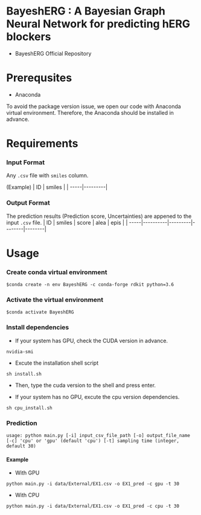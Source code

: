 # BayeshERG : A Bayesian Graph Neural Network for predicting hERG blockers
- BayeshERG Official Repository

# Prerequsites
- Anaconda

To avoid the package version issue, we open our code with Anaconda virtual environment. Therefore, the Anaconda should be installed in advance.

# Requirements
### Input Format 

Any `.csv` file with `smiles` column.

(Example)
|  ID  |  smiles |
| -----|---------|


### Output Format

The prediction results (Prediction score, Uncertainties) are appened to the input `.csv` file.
|  ID  |  smiles  |  score  |  alea  |  epis  |
| -----|----------|---------|--------|--------|


# Usage

### Create conda virtual environment

```
$conda create -n env BayeshERG -c conda-forge rdkit python=3.6
```
### Activate the virtual environment
```
$conda activate BayeshERG
```

### Install dependencies
* If your system has GPU, check the CUDA version in advance.
```
nvidia-smi
```
- Excute the installation shell script
```
sh install.sh
```
- Then, type the cuda version to the shell and press enter.

* If your system has no GPU, excute the cpu version dependencies.
```
sh cpu_install.sh
```

### Prediction
```
usage: python main.py [-i] input_csv_file_path [-o] output_file_name [-c] 'cpu' or 'gpu' (default 'cpu') [-t] sampling time (integer, default 30)
```
#### Example
* With GPU
```
python main.py -i data/External/EX1.csv -o EX1_pred -c gpu -t 30
```
* With CPU
```
python main.py -i data/External/EX1.csv -o EX1_pred -c cpu -t 30
```

